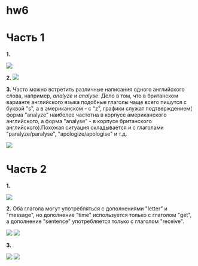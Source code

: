 # hw6
# Часть 1

**1.**

![](https://apf.attachmail.ru/cgi-bin/readmsg/%D0%A1%D0%BD%D0%B8%D0%BC%D0%BE%D0%BA.JPG?id=15231094890000000116%3B0%3B1&x-email=kostochkanastya%40mail.ru&exif=1&rid=12891895081333396559305093889153090079)

**2.**
![](https://apf.attachmail.ru/cgi-bin/readmsg/%D0%A1%D0%BD%D0%B8%D0%BC%D0%BE%D0%BA.JPG?id=15231100030000000457%3B0%3B1&x-email=kostochkanastya%40mail.ru&exif=1&rid=858341896231379749229204982111356830914)

**3.**
Часто можно встретить различные написания одного английского слова, например, *analyze* и *analyse*. Дело в том, что в британском варианте английского языка подобные глаголы чаще всего пишутся с буквой "s", а в американском - с "z", графики служат подтверждением( форма "analyze" наиболее частотна в корпусе американского английского, а форма "analyse" - в корпусе британского английского).Похожая ситуация складывается и с глаголами "paralyze/paralyse", "apologize/apologise" и т.д.

![](https://apf.attachmail.ru/cgi-bin/readmsg/%D0%A1%D0%BD%D0%B8%D0%BC%D0%BE%D0%BA.JPG?id=15231118090000000116%3B0%3B1&x-email=kostochkanastya%40mail.ru&exif=1&rid=5888243923372084538823450353824465133)

# Часть 2

**1.**

![](https://pp.userapi.com/c847021/v847021031/1d4cf/3zxaeXV0j38.jpg)

**2.**
Оба глагола могут употребляться с дополнениями "letter" и "message", но дополнение "time" используется только с глаголом "get", а дополнение "sentence" употребляется только с глаголом "receive".

![](https://pp.userapi.com/c847021/v847021031/1d4d6/cDAFxRFHJbU.jpg)
![](https://pp.userapi.com/c847021/v847021031/1d4dd/a7e8XHBUYVc.jpg)

**3.**

![](https://pp.userapi.com/c846320/v846320031/1d450/st1DnGsK2kI.jpg)
![](https://pp.userapi.com/c846320/v846320031/1d448/lbZtuxEeB1Q.jpg)

